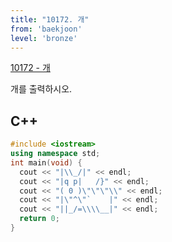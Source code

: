```yaml
---
title: "10172. 개"
from: 'baekjoon'
level: 'bronze'
---
```


[10172 - 개](https://www.acmicpc.net/problem/10172)

개를 출력하시오.

## C++

```cpp
#include <iostream> 
using namespace std;
int main(void) {
  cout << "|\\_/|" << endl;
  cout << "|q p|   /}" << endl;
  cout << "( 0 )\"\"\"\\" << endl;
  cout << "|\"^\"`    |" << endl;
  cout << "||_/=\\\\__|" << endl;
  return 0;
}
```